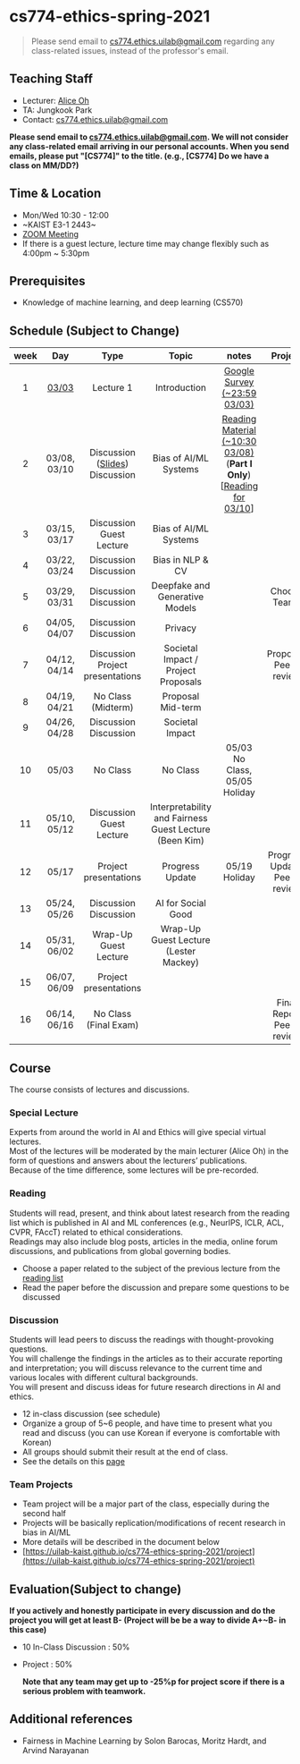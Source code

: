 # cs774-ethics-spring-2021

> Please send email to cs774.ethics.uilab@gmail.com regarding any class-related issues, instead of the professor's email.

## Teaching Staff

- Lecturer: [Alice Oh](https://aliceoh9.github.io/)
- TA: Jungkook Park
- Contact: cs774.ethics.uilab@gmail.com

**Please send email to cs774.ethics.uilab@gmail.com. We will not consider any class-related email arriving in our personal accounts. When you send emails, please put "[CS774]" to the title. (e.g., [CS774] Do we have a class on MM/DD?)**

## Time & Location
- Mon/Wed 10:30 - 12:00
- ~KAIST E3-1 2443~
- [ZOOM Meeting](https://kaist.zoom.us/j/86169039980?pwd=VFlWMk5IY0VIbVZ6cTZjU2RYSWUzZz09#success)
- If there is a guest lecture, lecture time may change flexibly such as 4:00pm ~ 5:30pm

## Prerequisites  

- Knowledge of machine learning, and deep learning (CS570)

## Schedule (Subject to Change)

|  week |                    Day                    |                Type             |                      Topic                    |      notes     |           Project          |
|:-----:|:-----------------------------------------:|:-------------------------------:|:---------------------------------------------:|:--------------:|:--------------------------:|
|   1   | [03/03](contents/2021_cs774_lecture1.pdf) | Lecture 1                       | Introduction                                  | [Google Survey (~23:59 03/03)](https://forms.gle/URPwB6ZcpcgZXpMB7) | |
|   2   | 03/08, 03/10                              | Discussion (<a href="https://drive.google.com/file/d/1M-7WLUmd1ySbNiUCUwd8arGQpUDPOq7W/view?usp=sharing">Slides</a>)<br/> Discussion     | Bias of AI/ML Systems                         | [Reading Material (~10:30 03/08)](contents/Z_Big_Datas_Disparate_Impacts.pdf) (**Part I Only**) <br> [<a href="https://www.aclweb.org/anthology/Q18-1041/">Reading for 03/10</a>] | |
|   3   | 03/15, 03/17                              | Discussion <br/> Guest Lecture  | Bias of AI/ML Systems <br/>    | | |
|   4   | 03/22, 03/24                              | Discussion  <br/> Discussion    | Bias in NLP & CV      | | |
|   5   | 03/29, 03/31                              | Discussion  <br/> Discussion    | Deepfake and Generative Models         | | Choose Teams |
|   6   | 04/05, 04/07                              | Discussion  <br/> Discussion    | Privacy                             | | |
|   7   | 04/12, 04/14                              | Discussion  <br/> Project presentations | Societal Impact / Project Proposals                           | | Proposal, Peer-review|
|   8   | 04/19, 04/21                              | No Class (Midterm)              | Proposal <br/> Mid-term                       | |  |
|   9   | 04/26, 04/28                              | Discussion  <br/> Discussion    | Societal Impact                        | | |
|   10  | 05/03                                     | No Class     | No Class                         | 05/03 No Class, 05/05 Holiday | |
|   11  | 05/10, 05/12                              | Discussion <br/> Guest Lecture  | Interpretability and Fairness <br/> Guest Lecture (Been Kim)                             | | |
|   12  | 05/17                                     | Project presentations  | Progress Update <br/>        | 05/19 Holiday | Progress Update, Peer-review |
|   13  | 05/24, 05/26                              | Discussion <br/> Discussion     | AI for Social Good                 | | |
|   14  | 05/31, 06/02                              | Wrap-Up <br/> Guest Lecture  | Wrap-Up <br/> Guest Lecture (Lester Mackey)	| | |
|   15  | 06/07, 06/09                              | Project presentations           |                                               | | |
|   16  | 06/14, 06/16                              | No Class (Final Exam)           |                           | | Final Report Peer-review |



## Course

The course consists of lectures and discussions.

### Special Lecture

Experts from around the world in AI and Ethics will give special virtual lectures.  
Most of the lectures will be moderated by the main lecturer (Alice Oh) in the form of questions and answers about the lecturers’ publications.  
Because of the time difference, some lectures will be pre-recorded.  
<!-- Possible lecturers include [Joanna Bryson (Hertie School)](http://www.cs.bath.ac.uk/~jjb/) on the topic of general AI Ethics, [Shakir Mohamed (DeepMind)](https://shakirm.com/) on the topic of diversity and inclusion in AI, [Dirk Hovy(Bocconi University)](http://www.dirkhovy.com) on the topic of Predictive Bias in NLP, [Kyunghyun Cho (New York University)](https://kyunghyuncho.me/), and additional guests will be added. -->

### Reading

Students will read,  present,  and think about latest research from the reading list which is published in AI  and  ML conferences (e.g., NeurIPS, ICLR, ACL, CVPR, FAccT) related to ethical considerations.  
Readings may also include blog posts, articles in the media, online forum discussions, and publications from global governing bodies.

- Choose a paper related to the subject of the previous lecture from the [reading list](https://docs.google.com/document/d/1oL3aBkflgKoGymlpFqhx81fXZrKKOWh0lk2PfPTCdDU/edit?usp=sharing)
- Read the paper before the discussion and prepare some questions to be discussed

### Discussion

Students will lead peers to discuss the readings with thought-provoking questions.   
You will challenge the findings in the articles as to their accurate reporting and interpretation;  you will discuss relevance to the current time and various locales with different cultural backgrounds.  
You will present and discuss ideas for future research directions in AI and ethics.

- 12 in-class discussion (see schedule)
- Organize a group of 5~6 people, and have time to present what you read and discuss (you can use Korean if everyone is comfortable with Korean)
- All groups should submit their result at the end of class.
- See the details on this [page](https://uilab-kaist.github.io/cs774-ethics-spring-2021/discussion)

### Team Projects

- Team project will be a major part of the class, especially during the second half
- Projects will be basically replication/modifications of recent research in bias in AI/ML
- More details will be described in the document below
- [https://uilab-kaist.github.io/cs774-ethics-spring-2021/project](https://uilab-kaist.github.io/cs774-ethics-spring-2021/project)

## Evaluation(Subject to change)

 **If you actively and honestly participate in every discussion and do the project you will get at least B- (Project will be be a way to divide A+~B- in this case)**

* 10 In-Class Discussion : 50%

* Project : 50%
  
    **Note that any team may get up to -25%p for project score if there is a serious problem with teamwork.**


## Additional references

- Fairness in Machine Learning by Solon Barocas, Moritz Hardt, and Arvind Narayanan
